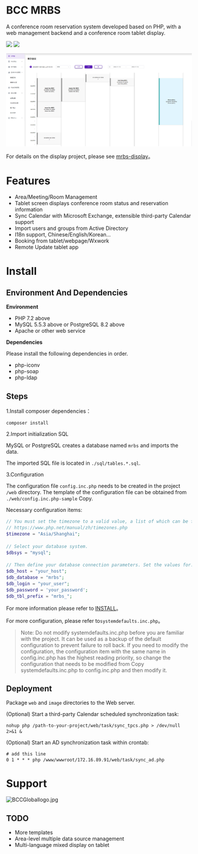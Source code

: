 # BCC MRBS


A conference room reservation system developed based on PHP, with a web management backend and a conference room tablet display.

![](https://scrutinizer-ci.com/g/synaric-y/mrbs-server/badges/build.png?b=main)
![](https://scrutinizer-ci.com/g/synaric-y/mrbs-server/badges/code-intelligence.svg?b=main)

![img.png](doc/img/2.png)

For details on the display project, please see [mrbs-display](https://github.com/synaric-y/mrbs-display)。

# Features

- Area/Meeting/Room Management
- Tablet screen displays conference room status and reservation information
- Sync Calendar with Microsoft Exchange, extensible third-party Calendar support
- Import users and groups from Active Directory
- I18n support, Chinese/English/Korean...
- Booking from tablet/webpage/Wxwork
- Remote Update tablet app

# Install

## Environment And Dependencies

**Environment**

- PHP 7.2 above
- MySQL 5.5.3 above or PostgreSQL 8.2 above
- Apache or other web service

**Dependencies**

Please install the following dependencies in order.

- php-iconv
- php-soap
- php-ldap

## Steps

1.Install composer dependencies：

```
composer install
```

2.Import initialization SQL


MySQL or PostgreSQL creates a database named ```mrbs``` and imports the data.

The imported SQL file is located in ```./sql/tables.*.sql```.

3.Configuration

The configuration file ```config.inc.php``` needs to be created in the project ```/web``` directory. The template of the configuration file can be obtained from ```./web/config.inc.php-sample``` Copy.

Necessary configuration items:

```php
// You must set the timezone to a valid value, a list of which can be found at
// https://www.php.net/manual/zh/timezones.php
$timezone = "Asia/Shanghai";

// Select your database system.
$dbsys = "mysql";

// Then define your database connection parameters. Set the values for:
$db_host = "your_host";
$db_database = "mrbs";
$db_login = "your_user";
$db_password = 'your_password';
$db_tbl_prefix = "mrbs_";
```

For more information please refer to [INSTALL](doc/INSTALL)。

For more configuration, please refer to```systemdefaults.inc.php```。

> Note: Do not modify systemdefaults.inc.php before you are familiar with the project. It can be used as a backup of the default configuration to prevent failure to roll back.
> If you need to modify the configuration, the configuration item with the same name in config.inc.php has the highest reading priority, so change the configuration that needs to be modified from
> Copy systemdefaults.inc.php to config.inc.php and then modify it.


## Deployment

Package ```web``` and ```image``` directories to the Web server.

(Optional) Start a third-party Calendar scheduled synchronization task:

```
nohup php /path-to-your-project/web/task/sync_tpcs.php > /dev/null 2>&1 &
```

(Optional) Start an AD synchronization task within crontab:

```
# add this line
0 1 * * * php /www/wwwroot/172.16.89.91/web/task/sync_ad.php
```

# Support

![BCCGloballogo.jpg](doc/img/1.jpg?t=1723515608897)

## TODO

- More templates
- Area-level multiple data source management
- Multi-language mixed display on tablet
